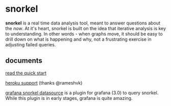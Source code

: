 snorkel
=======

<b>snorkel</b> is a real time data analysis  tool,  meant  to  answer  questions
about the *now*.  At it's heart, snorkel is built on  the  idea  that  iterative
analysis is key to understanding.  In other words - when graphs move, it  should
be easy to drill down on what is happening and why, not a frustrating  exercise
in adjusting failed queries.


documents
---------

[read the quick start](http://github.com/logv/snorkel/blob/master/docs/QUICK_START.md)

[heroku support](http://github.com/logv/snorkel/blob/master/docs/HEROKU.md) (thanks @rameshvk)

[grafana snorkel datasource](https://github.com/logV/grafana-snorkel-datasource) is a plugin for grafana (3.0) to query snorkel. While this plugin is in early stages, grafana is quite amazing.

